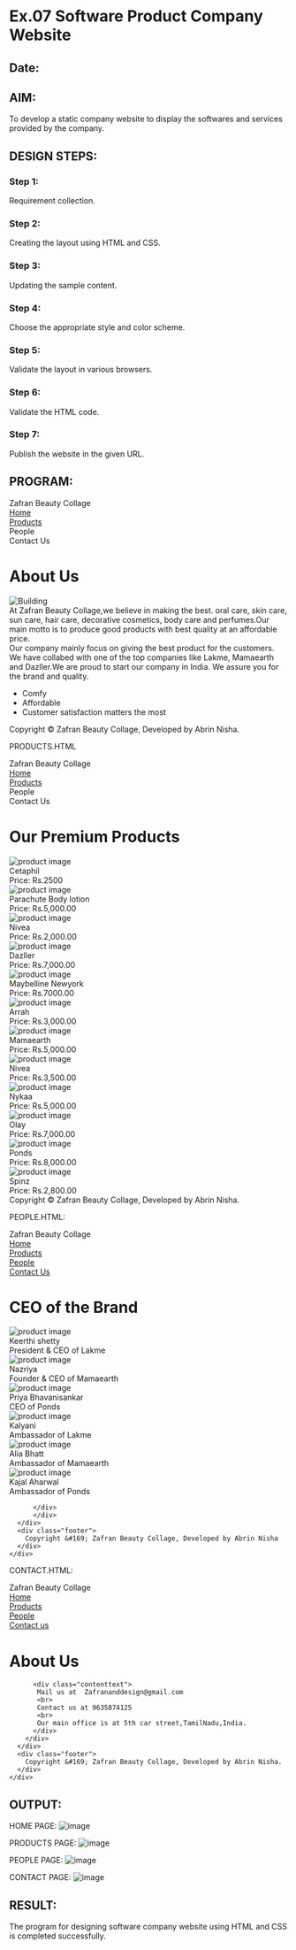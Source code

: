 # Ex.07 Software Product Company Website
## Date:

## AIM:
To develop a static company website to display the softwares and services provided by the company.

## DESIGN STEPS:

### Step 1:
Requirement collection.

### Step 2:
Creating the layout using HTML and CSS.

### Step 3:
Updating the sample content.

### Step 4:
Choose the appropriate style and color scheme.

### Step 5:
Validate the layout in various browsers.

### Step 6:
Validate the HTML code.

### Step 7:
Publish the website in the given URL.

## PROGRAM:
<!DOCTYPE html>
<html lang="en">
  <head>
    <title>Zafran Beauty Collage</title>
    <link rel="stylesheet" href="./css/layout.css" />
    <link rel="icon" href="./img/logo.jpeg" type="image/x-icon" />
  </head>

  <body>
    <div class="container">
      <div class="banner">Zafran Beauty Collage</div>
      <div class="menu">
        <div class="menuitemselected"><a href="/static/home.html">Home</a></div>
        <div class="menuitem"><a href="/static/products.html">Products</a></div>
        <div class="menuitem"><a>People</a></div>
        <div class="menuitem"><a>Contact Us</a></div>
      </div>
      <div class="content">
        <div class="homecontent">
          <h1>About Us</h1>
          <img src="./img/logo.jpeg" alt="Building" />
          <div class="contenttext">
            At Zafran Beauty Collage,we believe in making the best.
            oral care, skin care, sun care, hair care, decorative cosmetics,
            body care and perfumes.Our main motto is to 
            produce good products with best quality at an affordable price. 
            <br />
            Our company mainly focus on giving the best product for the customers.
            We have collabed with one of the top companies like Lakme,
            Mamaearth and Dazller.We are proud to start our company in India. We 
            assure you for the brand and quality. 
            <ul>
              <li>Comfy</li>
              <li>Affordable</li>
              <li>Customer satisfaction matters the most</li>
            </ul>
          </div>
        </div>
      </div>
      <div class="footer">
        Copyright &#169; Zafran Beauty Collage, Developed by Abrin Nisha.
      </div>
    </div>
  </body>
</html>

PRODUCTS.HTML
<!DOCTYPE html>
<html lang="en">
  <head>
    <title>Zafran Beauty Collage</title>
    <link rel="stylesheet" href="./css/layout.css" />
    <link rel="icon" href="./img/logo.jpeg type="image/x-icon" />
  </head>

  <body>
    <div class="container">
      <div class="banner">Zafran Beauty Collage</div>
      <div class="menu">
        <div class="menuitem"><a href="/static/home.html">Home</a></div>
        <div class="menuitemselected">
          <a href="/static/products.html">Products</a>
        </div>
        <div class="menuitem"><a>People</a></div>
        <div class="menuitem"><a>Contact Us</a></div>
      </div>
      <div class="content">
        <div class="productcontent">    
          <h1>Our Premium Products</h1>
          <div class="productitems">
              <div class="productitem"> 
                  <div class="itemimage">
                  <img src="/static/img/cetaphil.webp" alt="product image">
                  </div>
                  <div class="itemname">Cetaphil</div>
                  <div class="itemprice">Price: Rs.2500 </div>
              </div>
              <div class="productitem"> 
                  <div class="itemimage">
                  <img src="/static/img/coco.jpg"  alt="product image">
                  </div>
                  <div class="itemname">Parachute Body lotion</div>
                  <div class="itemprice">Price: Rs.5,000.00 </div>
              </div>
              <div class="productitem"> 
                  <div class="itemimage">
                  <img src="/static/img/cream.jpg"  alt="product image">
                  </div>
                  <div class="itemname">Nivea</div>
                  <div class="itemprice">Price: Rs.2,000.00 </div>
              </div>
              <div class="productitem"> 
                  <div class="itemimage">
                  <img src="/static/img/dazller.webp"  alt="product image">
                  </div>
                  <div class="itemname">Dazller</div>
                  <div class="itemprice">Price: Rs.7,000.00 </div>
              </div>
              <div class="productitem"> 
                  <div class="itemimage">
                  <img src="/static/img/kajal.webp"  alt="product image">
                  </div>
                  <div class="itemname">Maybelline Newyork</div>
                  <div class="itemprice">Price: Rs.7000.00 </div>
              </div>
              <div class="productitem"> 
                  <div class="itemimage">
                  <img src="/static/img/lipbalm.webp"  alt="product image">
                  </div>
                  <div class="itemname">Arrah</div>
                  <div class="itemprice">Price: Rs.3,000.00 </div>
              </div>
              <div class="productitem"> 
                  <div class="itemimage">
                  <img src="/static/img/mamaearth.jpg"  alt="product image">
                  </div>
                  <div class="itemname">Mamaearth</div>
                  <div class="itemprice">Price: Rs.5,000.00 </div>
              </div>
              <div class="productitem"> 
                  <div class="itemimage">
                  <img src="/static/img/nivea.jpg"  alt="product image">
                  </div>
                  <div class="itemname">Nivea</div>
                  <div class="itemprice">Price: Rs.3,500.00 </div>
              </div>
              <div class="productitem"> 
                  <div class="itemimage">
                  <img src="/static/img/nykaa.jpg"  alt="product image">
                  </div>
                  <div class="itemname">Nykaa</div>
                  <div class="itemprice">Price: Rs.5,000.00 </div>
              </div>
              <div class="productitem"> 
                  <div class="itemimage">
                  <img src="/static/img/olay.png"  alt="product image">
                  </div>
                  <div class="itemname">Olay</div>
                  <div class="itemprice">Price: Rs.7,000.00 </div>
              </div>
              <div class="productitem"> 
                  <div class="itemimage">
                  <img src="/static/img/ponds.jpg"  alt="product image">
                  </div>
                  <div class="itemname">Ponds</div>
                  <div class="itemprice">Price: Rs.8,000.00 </div>
              </div>
              <div class="productitem"> 
                  <div class="itemimage">
                  <img src="/static/img/spinz.jpg"  alt="product image">
                  </div>
                  <div class="itemname">Spinz</div>
                  <div class="itemprice">Price: Rs.2,800.00 </div>
              </div>
          </div>
          </div>        
      </div>
      <div class="footer">
        Copyright &#169; Zafran Beauty Collage, Developed by Abrin Nisha.
      </div>
    </div>
  </body>
</html>

PEOPLE.HTML:
<!DOCTYPE html>
<html lang="en">
  <head>
    <title>Zafran Beauty Collage</title>
    <link rel="stylesheet" href="./css/layout.css">
    <link rel="icon" href="./img/banner1.jpg" type="image/x-icon"/>
  </head>

  <body>
    <div class="container">
      <div class="banner">Zafran Beauty Collage</div>
      <div class="menu">
        <div class="menuitemselected"><a href="/home/">Home</a></div>
        <div class="menuitemselected"><a href="/products/">Products</a></div>
        <div class="menuitemselected"><a href="/people/">People</a></div>
        <div class="menuitemselected"><a href="/contactus/">Contact Us</a></div>
      </div>
      <div class="content">
        <div class="productcontent">   
          <h1>CEO of the Brand</h1>
          <div class="productitems">
              <div class="productitem">
                  <div class="itemimage">
                  <img src="/static/img/ceo keerthi.jpg" alt="product image">
                  </div>
                  <div class="itemname">Keerthi shetty</div>
                  <div class="itemprice">President & CEO of Lakme</div>
              </div>
              <div class="productitem">
                  <div class="itemimage">
                  <img src="/static/img/nazi.jpg"  alt="product image">
                  </div>
                  <div class="itemname">Nazriya</div>
                  <div class="itemprice">Founder & CEO of Mamaearth</div>
              </div>
              <div class="productitem">
                  <div class="itemimage">
                  <img src="/static/img/priya.jpg" alt="product image">
                  </div>
                  <div class="itemname">Priya Bhavanisankar</div>
                  <div class="itemprice">CEO of Ponds</div>
              </div>
              <div class="productitem">
                  <div class="itemimage">
                  <img src="/static/img/kalyani.jpg" alt="product image">
                  </div>
                  <div class="itemname">Kalyani</div>
                  <div class="itemprice">Ambassador of Lakme</div>
              </div>
              <div class="productitem">
                  <div class="itemimage">
                  <img src="/static/img/img3.jpg" alt="product image">
                  </div>
                  <div class="itemname">Alia Bhatt</div>
                  <div class="itemprice">Ambassador of Mamaearth</div>
              </div>
              <div class="productitem">
                  <div class="itemimage">
                  <img src="/static/img/img4.jpg" alt="product image">
                  </div>
                  <div class="itemname">Kajal Aharwal</div>
                  <div class="itemprice">Ambassador of Ponds</div>
              </div>

          </div>
          </div>       
      </div>
      <div class="footer">
        Copyright &#169; Zafran Beauty Collage, Developed by Abrin Nisha
      </div>
    </div>
  </body>
</html>

CONTACT.HTML:
<!DOCTYPE html>
<html lang="en">
  <head>
    <title>Zafran Beauty Collage</title>
    <link rel="stylesheet" href="./css/layout.css" />
    <link rel="icon" href="./img/logo.jpeg" type="image/x-icon" />
  </head>

  <body>
    <div class="container">
      <div class="banner">Zafran Beauty Collage</div>
      <div class="menu">
        <div class="menuitemselected"><a href="/static/home.html">Home</a></div>
        <div class="menuitem"><a href="/static/products.html">Products</a></div>
        <div class="menuitem"><a href="/static/people.html">People</a></div>
        <div class="menuitem"><a href="/static/contacts.html">Contact us</a></div>
      </div>
      <div class="content">
        <div class="homecontent">
          <h1>About Us</h1>
       
          <div class="contenttext">
           Mail us at  Zafrananddesign@gmail.com
           <br>
           Contact us at 9635874125
           <br>
           Our main office is at 5th car street,TamilNadu,India.
          </div>
        </div>
      </div>
      <div class="footer">
        Copyright &#169; Zafran Beauty Collage, Developed by Abrin Nisha.
      </div>
    </div>
  </body>
</html>




## OUTPUT:
HOME PAGE:
![image](https://github.com/amrutha23ashok/softweb/assets/120772913/2c721329-b371-40c1-b4ff-2b26f614facf)

PRODUCTS PAGE:
![image](https://github.com/amrutha23ashok/softweb/assets/120772913/2897084f-e360-47ce-9749-8d51f351549f)


PEOPLE PAGE:
![image](https://github.com/amrutha23ashok/softweb/assets/120772913/90823e8c-6897-474b-97cd-f058a572ca92)

CONTACT PAGE:
![image](https://github.com/amrutha23ashok/softweb/assets/120772913/7203206d-6045-4280-a35f-98d881637777)



## RESULT:
The program for designing software company website using HTML and CSS is completed successfully.
